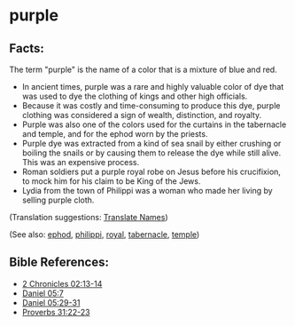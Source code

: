 # purple #

## Facts: ##

The term "purple" is the name of a color that is a mixture of blue and red.

* In ancient times, purple was a rare and highly valuable color of dye that was used to dye the clothing of kings and other high officials.
* Because it was costly and time-consuming to produce this dye, purple clothing was considered a sign of wealth, distinction, and royalty.
* Purple was also one of the colors used for the curtains in the tabernacle and temple, and for the ephod worn by the priests.
* Purple dye was extracted from a kind of sea snail by either crushing or boiling the snails or by causing them to release the dye while still alive. This was an expensive process.
* Roman soldiers put a purple royal robe on Jesus before his crucifixion, to mock him for his claim to be King of the Jews.
* Lydia from the town of Philippi was a woman who made her living by selling purple cloth.

(Translation suggestions: [Translate Names](https://git.door43.org/Door43/en-ta-translate-vol1/src/master/content/translate_names.md))

(See also: [ephod](../other/ephod.md), [philippi](../other/philippi.md), [royal](../other/royal.md), [tabernacle](../kt/tabernacle.md), [temple](../kt/temple.md))

## Bible References: ##

* [2 Chronicles 02:13-14](https://door43.org/en/bible/notes/2ch/02/13)
* [Daniel 05:7](https://door43.org/en/bible/notes/dan/05/07)
* [Daniel 05:29-31](https://door43.org/en/bible/notes/dan/05/29)
* [Proverbs 31:22-23](https://door43.org/en/bible/notes/pro/31/22)

